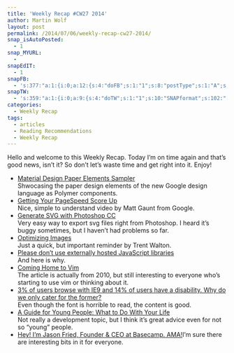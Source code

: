 ```yaml
---
title: 'Weekly Recap #CW27 2014'
author: Martin Wolf
layout: post
permalink: /2014/07/06/weekly-recap-cw27-2014/
snap_isAutoPosted:
  - 1
snap_MYURL:
  - 
snapEdIT:
  - 1
snapFB:
  - 's:377:"a:1:{i:0;a:12:{s:4:"doFB";s:1:"1";s:8:"postType";s:1:"A";s:10:"AttachPost";s:1:"2";s:10:"SNAPformat";s:35:"New post on MartinWolf.org: %TITLE%";s:9:"isAutoImg";s:1:"A";s:8:"imgToUse";s:0:"";s:9:"isAutoURL";s:1:"A";s:8:"urlToUse";s:0:"";s:11:"isPrePosted";s:1:"1";s:8:"isPosted";s:1:"1";s:4:"pgID";s:31:"711305895599362_730110763718875";s:5:"pDate";s:19:"2014-07-06 08:34:09";}}";'
snapTW:
  - 's:359:"a:1:{i:0;a:9:{s:4:"doTW";s:1:"1";s:10:"SNAPformat";s:102:"[Article] %TITLE%: %URL% //feat. @gauntface @trentwalton @stevelosh @FionaTaylorG @jasonfried and more";s:8:"attchImg";s:1:"0";s:9:"isAutoImg";s:1:"A";s:8:"imgToUse";s:0:"";s:11:"isPrePosted";s:1:"1";s:8:"isPosted";s:1:"1";s:4:"pgID";s:18:"485703235265916930";s:5:"pDate";s:19:"2014-07-06 08:34:09";}}";'
categories:
  - Weekly Recap
tags:
  - articles
  - Reading Recommendations
  - Weekly Recap
---
```

Hello and welcome to this Weekly Recap. Today I&#8217;m on time again and that&#8217;s good news, isn&#8217;t it? So don&#8217;t let&#8217;s waste time and get right into it. Enjoy!

  * [Material Design Paper Elements Sampler][1]  
    Shwocasing the paper design elements of the new Google design language as Polymer components.
  * [Getting Your PageSpeed Score Up][2]  
    Nice, simple to understand video by Matt Gaunt from Google.
  * [Generate SVG with Photoshop CC][3]  
    Very easy way to export svg files right from Photoshop. I heard it&#8217;s buggy sometimes, but I haven&#8217;t had problems so far.
  * [Optimizing Images][4]  
    Just a quick, but important reminder by Trent Walton.
  * [Please don&#8217;t use externally hosted JavaScript libraries][5]  
    And here is why.
  * [Coming Home to Vim][6]  
    The article is actually from 2010, but still interesting to everyone who&#8217;s starting to use vim or thinking about it.
  * [3% of users browse with IE9 and 14% of users have a disability. Why do we only cater for the former?][7]  
    Even though the font is horrible to read, the content is good.
  * [A Guide for Young People: What to Do With Your Life][8]  
    Not really a development topic, but I think it&#8217;s great advice even for not so &#8220;young&#8221; people.
  * [Hey! I&#8217;m Jason Fried, Founder & CEO at Basecamp. AMA!][9]I&#8217;m sure there are interesting bits in it for everyone.

 [1]: http://www.polymer-project.org/components/paper-elements/demo.html#paper-checkbox
 [2]: https://www.youtube.com/watch?v=pNKnhBIVj4w
 [3]: http://creativedroplets.com/generate-svg-with-photoshop-cc-beta/
 [4]: http://trentwalton.com/2014/06/23/optimizing-images/
 [5]: https://palant.de/2014/06/30/please-don-t-use-externally-hosted-javascript-libraries
 [6]: http://stevelosh.com/blog/2010/09/coming-home-to-vim/
 [7]: http://www.fionatg.com/BlogPost/1005/3-of-users-browse-with-ie9-and-14-of-users?utm_campaign=buffer&utm_content=buffer2f9ca&utm_medium=social&utm_source=twitter.com
 [8]: http://zenhabits.net/career/
 [9]: http://www.reddit.com/r/socialcitizens/comments/291zp4/hey_im_jason_fried_founder_ceo_at_basecamp_ama